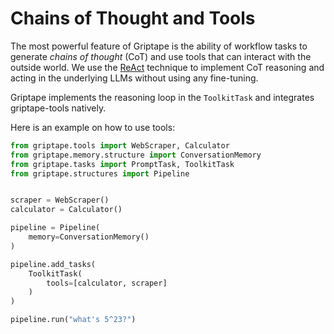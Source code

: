 # Chains of Thought and Tools

The most powerful feature of Griptape is the ability of workflow tasks to generate *chains of thought* (CoT) and use tools that can interact with the outside world. We use the [ReAct](https://arxiv.org/abs/2210.03629) technique to implement CoT reasoning and acting in the underlying LLMs without using any fine-tuning.

Griptape implements the reasoning loop in the `ToolkitTask` and integrates griptape-tools natively.

Here is an example on how to use tools:

```python
from griptape.tools import WebScraper, Calculator
from griptape.memory.structure import ConversationMemory
from griptape.tasks import PromptTask, ToolkitTask
from griptape.structures import Pipeline


scraper = WebScraper()
calculator = Calculator()

pipeline = Pipeline(
    memory=ConversationMemory()
)

pipeline.add_tasks(
    ToolkitTask(
        tools=[calculator, scraper]
    )
)

pipeline.run("what's 5^23?")
```